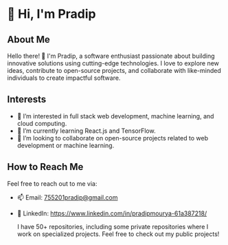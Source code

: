 # 👋 Hi, I'm Pradip

## About Me

Hello there! 👋 I'm Pradip, a software enthusiast passionate about building innovative solutions using cutting-edge technologies. I love to explore new ideas, contribute to open-source projects, and collaborate with like-minded individuals to create impactful software.

## Interests

- 👀 I’m interested in full stack web development, machine learning, and cloud computing.
- 🌱 I’m currently learning React.js and TensorFlow.
- 💞️ I’m looking to collaborate on open-source projects related to web development or machine learning.

## How to Reach Me

Feel free to reach out to me via:

- 📫 Email: 755201pradip@gmail.com
- 💼 LinkedIn: https://www.linkedin.com/in/pradipmourya-61a387218/


  I have 50+ repositories, including some private repositories where I work on specialized projects. Feel free to check out my public projects!
